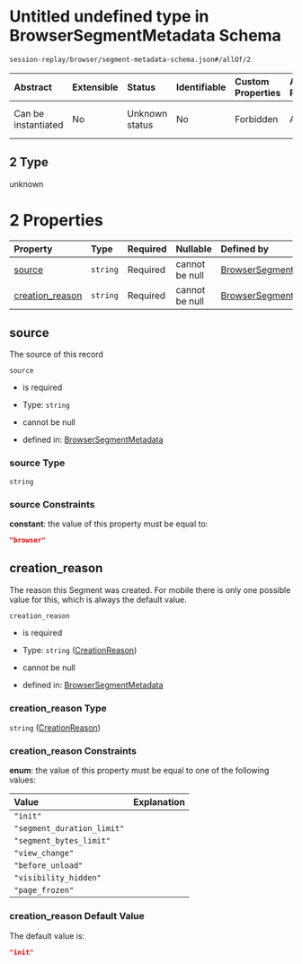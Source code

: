 # Untitled undefined type in BrowserSegmentMetadata Schema

```txt
session-replay/browser/segment-metadata-schema.json#/allOf/2
```



| Abstract            | Extensible | Status         | Identifiable | Custom Properties | Additional Properties | Access Restrictions | Defined In                                                                                                          |
| :------------------ | :--------- | :------------- | :----------- | :---------------- | :-------------------- | :------------------ | :------------------------------------------------------------------------------------------------------------------ |
| Can be instantiated | No         | Unknown status | No           | Forbidden         | Allowed               | none                | [segment-metadata-schema.json\*](../out/session-replay/browser/segment-metadata-schema.json "open original schema") |

## 2 Type

unknown

# 2 Properties

| Property                             | Type     | Required | Nullable       | Defined by                                                                                                                                                      |
| :----------------------------------- | :------- | :------- | :------------- | :-------------------------------------------------------------------------------------------------------------------------------------------------------------- |
| [source](#source)                    | `string` | Required | cannot be null | [BrowserSegmentMetadata](segment-metadata-schema-allof-2-properties-source.md "session-replay/browser/segment-metadata-schema.json#/allOf/2/properties/source") |
| [creation\_reason](#creation_reason) | `string` | Required | cannot be null | [BrowserSegmentMetadata](creation-reason-schema.md "session-replay/browser/creation-reason-schema.json#/allOf/2/properties/creation_reason")                    |

## source

The source of this record

`source`

* is required

* Type: `string`

* cannot be null

* defined in: [BrowserSegmentMetadata](segment-metadata-schema-allof-2-properties-source.md "session-replay/browser/segment-metadata-schema.json#/allOf/2/properties/source")

### source Type

`string`

### source Constraints

**constant**: the value of this property must be equal to:

```json
"browser"
```

## creation\_reason

The reason this Segment was created. For mobile there is only one possible value for this, which is always the default value.

`creation_reason`

* is required

* Type: `string` ([CreationReason](creation-reason-schema.md))

* cannot be null

* defined in: [BrowserSegmentMetadata](creation-reason-schema.md "session-replay/browser/creation-reason-schema.json#/allOf/2/properties/creation_reason")

### creation\_reason Type

`string` ([CreationReason](creation-reason-schema.md))

### creation\_reason Constraints

**enum**: the value of this property must be equal to one of the following values:

| Value                      | Explanation |
| :------------------------- | :---------- |
| `"init"`                   |             |
| `"segment_duration_limit"` |             |
| `"segment_bytes_limit"`    |             |
| `"view_change"`            |             |
| `"before_unload"`          |             |
| `"visibility_hidden"`      |             |
| `"page_frozen"`            |             |

### creation\_reason Default Value

The default value is:

```json
"init"
```
